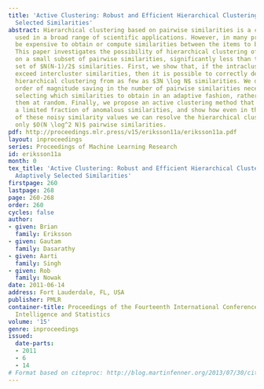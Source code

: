 ```yaml
---
title: 'Active Clustering: Robust and Efficient Hierarchical Clustering using Adaptively
  Selected Similarities'
abstract: Hierarchical clustering based on pairwise similarities is a common tool
  used in a broad range of scientific applications. However, in many problems it may
  be expensive to obtain or compute similarities between the items to be clustered.
  This paper investigates the possibility of hierarchical clustering of $N$ items based
  on a small subset of pairwise similarities, significantly less than the complete
  set of $N(N-1)/2$ similarities. First, we show that, if the intracluster similarities
  exceed intercluster similarities, then it is possible to correctly determine the
  hierarchical clustering from as few as $3N \log N$ similarities. We demonstrate this
  order of magnitude saving in the number of pairwise similarities necessitates sequentially
  selecting which similarities to obtain in an adaptive fashion, rather than picking
  them at random. Finally, we propose an active clustering method that is robust to
  a limited fraction of anomalous similarities, and show how even in the presence
  of these noisy similarity values we can resolve the hierarchical clustering using
  only $O(N \log^2 N)$ pairwise similarities.
pdf: http://proceedings.mlr.press/v15/eriksson11a/eriksson11a.pdf
layout: inproceedings
series: Proceedings of Machine Learning Research
id: eriksson11a
month: 0
tex_title: 'Active Clustering: Robust and Efficient Hierarchical Clustering using
  Adaptively Selected Similarities'
firstpage: 260
lastpage: 268
page: 260-268
order: 260
cycles: false
author:
- given: Brian
  family: Eriksson
- given: Gautam
  family: Dasarathy
- given: Aarti
  family: Singh
- given: Rob
  family: Nowak
date: 2011-06-14
address: Fort Lauderdale, FL, USA
publisher: PMLR
container-title: Proceedings of the Fourteenth International Conference on Artificial
  Intelligence and Statistics
volume: '15'
genre: inproceedings
issued:
  date-parts:
  - 2011
  - 6
  - 14
# Format based on citeproc: http://blog.martinfenner.org/2013/07/30/citeproc-yaml-for-bibliographies/
---
```

